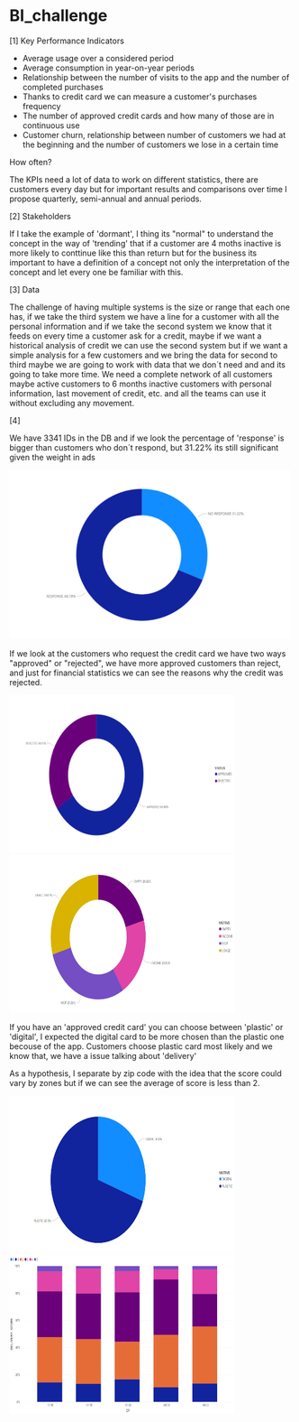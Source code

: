# BI_challenge
[1] Key Performance Indicators

*   Average usage over a considered period
*   Average consumption in year-on-year periods
*   Relationship between the number of visits to the app and the number of completed purchases
*   Thanks to credit card we can measure a customer's purchases frequency
*   The number of approved credit cards and how many of those are in continuous use
*   Customer churn, relationship between number of customers we had at the beginning and the number of customers we lose in a certain time


How often?

The KPIs need a lot of data to work on different statistics, there are customers every day but for important results and comparisons over time I propose quarterly, semi-annual and annual periods. 

[2] Stakeholders

If I take the example of 'dormant', I thing its "normal" to understand the concept in the way of 'trending' that if a customer are 4 moths inactive is more likely to conttinue like this than return but for the business its important to have a definition of a concept not only the interpretation of the concept and let every one be familiar with this.

[3] Data

The challenge of having multiple systems is the size or range that each one has, if we take the third system we have a line for a customer with all the personal information and if we take the second system we know that it feeds on every time a customer ask for a credit, maybe if we want a historical analysis of credit we can use the second system but if we want a simple analysis for a few customers and we bring the data for second to third maybe we are going to work with data that we don´t need and and its going to take more time.
We need a complete network of all customers maybe active customers to 6 months inactive customers with personal information, last movement of credit, etc. and all the teams can use it without excluding any movement. 

[4]

We have 3341 IDs in the DB and if we look the percentage of 'response' is bigger than customers who don´t respond, but 31.22% its still significant given the weight in ads

<img src="First_Step.PNG" height="300" width="500">

If we look at the customers who request the credit card we have two ways "approved" or "rejected", we have more approved customers than reject, and just for financial statistics we can see the reasons why the credit was rejected. 

<p float="left"> 
  <img src="CreditCard_status.PNG"  height="280" width="400"> 
  <img src="CreditCard_rejected.PNG"   height="280" width="400">
  </p>
  
  
  If you have an 'approved credit card' you can choose between 'plastic' or 'digital', I expected the digital card to be more chosen than the plastic one becouse of the app. 
  Customers choose plastic card most likely and we know that, we have a issue talking about 'delivery' 
  
 As a hypothesis, I separate by zip code with the idea that the score could vary by zones but if we can see the average of score is less than 2.  
  
  <p float="left">
<img src="CreditCard_motive.PNG" height="280" width="400"> 
  <img src="DeliveryScore.PNG" height="280" width="400">
 </p>
